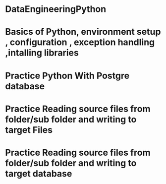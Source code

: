 # DataEngineeringPython
# Basics of Python, environment setup , configuration , exception handling ,intalling libraries 
# Practice Python With Postgre database
# Practice Reading source files from folder/sub folder and writing to target Files 
# Practice Reading source files from folder/sub folder and writing to target database

